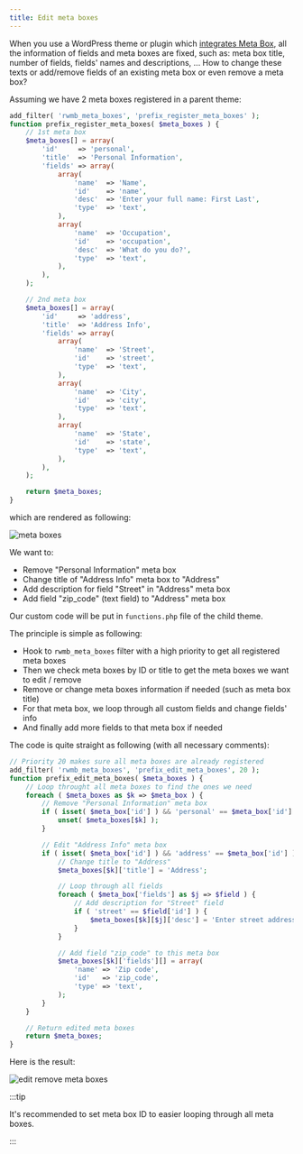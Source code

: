 ```yaml
---
title: Edit meta boxes
---
```


When you use a WordPress theme or plugin which [integrates Meta Box](/integration/), all the information of fields and meta boxes are fixed, such as: meta box title, number of fields, fields' names and descriptions, ... How to change these texts or add/remove fields of an existing meta box or even remove a meta box?

Assuming we have 2 meta boxes registered in a parent theme:

```php
add_filter( 'rwmb_meta_boxes', 'prefix_register_meta_boxes' );
function prefix_register_meta_boxes( $meta_boxes ) {
    // 1st meta box
    $meta_boxes[] = array(
        'id'     => 'personal',
        'title'  => 'Personal Information',
        'fields' => array(
            array(
                'name'  => 'Name',
                'id'    => 'name',
                'desc'  => 'Enter your full name: First Last',
                'type'  => 'text',
            ),
            array(
                'name'  => 'Occupation',
                'id'    => 'occupation',
                'desc'  => 'What do you do?',
                'type'  => 'text',
            ),
        ),
    );

    // 2nd meta box
    $meta_boxes[] = array(
        'id'     => 'address',
        'title'  => 'Address Info',
        'fields' => array(
            array(
                'name'  => 'Street',
                'id'    => 'street',
                'type'  => 'text',
            ),
            array(
                'name'  => 'City',
                'id'    => 'city',
                'type'  => 'text',
            ),
            array(
                'name'  => 'State',
                'id'    => 'state',
                'type'  => 'text',
            ),
        ),
    );

    return $meta_boxes;
}
```

which are rendered as following:

![meta boxes](https://i.imgur.com/VwDhVeD.png)

We want to:

- Remove "Personal Information" meta box
- Change title of "Address Info" meta box to "Address"
- Add description for field "Street" in "Address" meta box
- Add field "zip_code" (text field) to "Address" meta box

Our custom code will be put in `functions.php` file of the child theme.

The principle is simple as following:

- Hook to `rwmb_meta_boxes` filter with a high priority to get all registered meta boxes
- Then we check meta boxes by ID or title to get the meta boxes we want to edit / remove
- Remove or change meta boxes information if needed (such as meta box title)
- For that meta box, we loop through all custom fields and change fields' info
- And finally add more fields to that meta box if needed

The code is quite straight as following (with all necessary comments):

```php
// Priority 20 makes sure all meta boxes are already registered
add_filter( 'rwmb_meta_boxes', 'prefix_edit_meta_boxes', 20 );
function prefix_edit_meta_boxes( $meta_boxes ) {
    // Loop throught all meta boxes to find the ones we need
    foreach ( $meta_boxes as $k => $meta_box ) {
        // Remove "Personal Information" meta box
        if ( isset( $meta_box['id'] ) && 'personal' == $meta_box['id'] ) {
            unset( $meta_boxes[$k] );
        }

        // Edit "Address Info" meta box
        if ( isset( $meta_box['id'] ) && 'address' == $meta_box['id'] ) {
            // Change title to "Address"
            $meta_boxes[$k]['title'] = 'Address';

            // Loop through all fields
            foreach ( $meta_box['fields'] as $j => $field ) {
                // Add description for "Street" field
                if ( 'street' == $field['id'] ) {
                    $meta_boxes[$k][$j]['desc'] = 'Enter street address';
                }
            }

            // Add field "zip_code" to this meta box
            $meta_boxes[$k]['fields'][] = array(
                'name' => 'Zip code',
                'id'   => 'zip_code',
                'type' => 'text',
            );
        }
    }

    // Return edited meta boxes
    return $meta_boxes;
}
```

Here is the result:

![edit remove meta boxes](https://i.imgur.com/CxkIV6L.png)

:::tip

It's recommended to set meta box ID to easier looping through all meta boxes.

:::